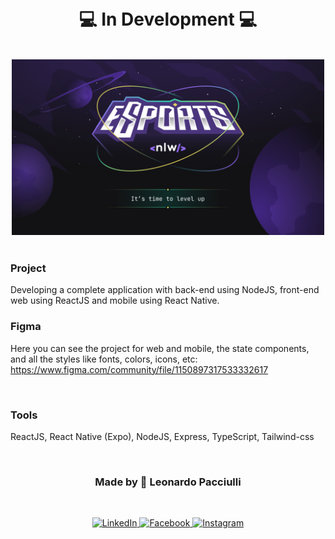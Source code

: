 <h1 align="center">
<br>
💻 In Development 💻
</h1>

<br>

<div align="center">
<img src="./mobile/assets/esp.png" width="500">
</div>

<br>

### Project
Developing a complete application with back-end using NodeJS, front-end web using ReactJS and mobile using React Native.

### Figma
Here you can see the project for web and mobile, the state components, and all the styles like fonts, colors, icons, etc: https://www.figma.com/community/file/1150897317533332617

<br>

### Tools
ReactJS, React Native (Expo), NodeJS, Express, TypeScript, Tailwind-css

<br>

<h3 align="center">
  Made by 🚀 Leonardo Pacciulli
</h3>

<br>

<p align="center">
  <a href="https://www.linkedin.com/in/leonardo-pacciulli">
    <img alt="LinkedIn" src="https://img.shields.io/badge/LinkedIn-/in/leonardopacciulli-0e76a8?style=flat&logoColor=white&logo=linkedin">
  </a>
  <a href="https://www.facebook.com/paculli">
    <img alt="Facebook" src="https://img.shields.io/badge/Facebook-/LeonardoPacciulli-1778F2?style=flat&logoColor=white&logo=facebook">
  </a>
  <a href="https://www.instagram.com/leopacciulli/">
    <img alt="Instagram" src="https://img.shields.io/badge/Instagram-@leopacciulli-833AB4?style=flat&logoColor=white&logo=instagram">
  </a>
</p>